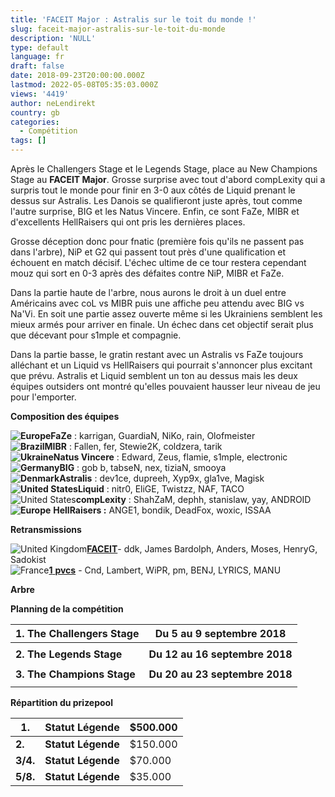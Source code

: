 ```yaml
---
title: 'FACEIT Major : Astralis sur le toit du monde !'
slug: faceit-major-astralis-sur-le-toit-du-monde
description: 'NULL'
type: default
language: fr
draft: false
date: 2018-09-23T20:00:00.000Z
lastmod: 2022-05-08T05:35:03.000Z
views: '4419'
author: neLendirekt
country: gb
categories:
  - Compétition
tags: []
---
```

Après le Challengers Stage et le Legends Stage, place au New Champions Stage au **FACEIT Major**. Grosse surprise avec tout d'abord compLexity qui a surpris tout le monde pour finir en 3-0 aux côtés de Liquid prenant le dessus sur Astralis. Les Danois se qualifieront juste après, tout comme l'autre surprise, BIG et les Natus Vincere. Enfin, ce sont FaZe, MIBR et d'excellents HellRaisers qui ont pris les dernières places.

Grosse déception donc pour fnatic (première fois qu'ils ne passent pas dans l'arbre), NiP et G2 qui passent tout près d'une qualification et échouent en match décisif. L'échec ultime de ce tour restera cependant mouz qui sort en 0-3 après des défaites contre NiP, MIBR et FaZe.

Dans la partie haute de l'arbre, nous aurons le droit à un duel entre Américains avec coL vs MIBR puis une affiche peu attendu avec BIG vs Na'Vi. En soit une partie assez ouverte même si les Ukrainiens semblent les mieux armés pour arriver en finale. Un échec dans cet objectif serait plus que décevant pour s1mple et compagnie.

Dans la partie basse, le gratin restant avec un Astralis vs FaZe toujours alléchant et un Liquid vs HellRaisers qui pourrait s'annoncer plus excitant que prévu. Astralis et Liquid semblent un ton au dessus mais les deux équipes outsiders ont montré qu'elles pouvaient hausser leur niveau de jeu pour l'emporter.

**Composition des équipes**

**![Europe](/images/countries/eu.svg)⁠⁠FaZe** : karrigan, GuardiaN, NiKo, rain, Olofmeister  
**![Brazil](/images/countries/br.svg)⁠MIBR** : Fallen, fer, Stewie2K, coldzera, tarik  
**![Ukraine](/images/countries/ua.svg)⁠Natus Vincere** : Edward, Zeus, flamie, s1mple, electronic  
**![Germany](/images/countries/de.svg)⁠BIG** : gob b, tabseN, nex, tiziaN, smooya  
**![Denmark](/images/countries/dk.svg)⁠Astralis** : dev1ce, dupreeh, Xyp9x, gla1ve, Magisk  
**![United States](/images/countries/us.svg)⁠Liquid** : nitr0, EliGE, Twistzz, NAF, TACO  
![United States](/images/countries/us.svg)⁠**compLexity** : ShahZaM, dephh, stanislaw, yay, ANDROID  
**![Europe](/images/countries/eu.svg)⁠⁠** **⁠⁠HellRaisers :** ANGE1, bondik, DeadFox, woxic, ISSAA

**Retransmissions**

![United Kingdom](/images/countries/gb.svg)⁠[**FACEIT**](https://www.twitch.tv/faceittv)\- ddk, James Bardolph, Anders, Moses, HenryG, Sadokist  
![France](/images/countries/fr.svg)⁠[**1** **pvcs**](https://www.twitch.tv/1pvcs) \- Cnd, Lambert, WiPR, pm, BENJ, LYRICS, MANU

**Arbre**

**Planning de la compétition**

| **1\. The Challengers Stage** | **Du 5 au 9 septembre 2018**   |
| ----------------------------- | ------------------------------ |
|                               |                                |
| **2\. The Legends Stage**     | **Du 12 au 16 septembre 2018** |
|                               |                                |
| **3\. The Champions Stage**   | **Du 20 au 23 septembre 2018** |
|                               |                                |

**Répartition du prizepool**

| **1.**   | **Statut Légende** | $500.000 |
| -------- | ------------------ | -------- |
| **2.**   | **Statut Légende** | $150.000 |
| **3/4.** | **Statut Légende** | $70.000  |
| **5/8.** | **Statut Légende** | $35.000  |
